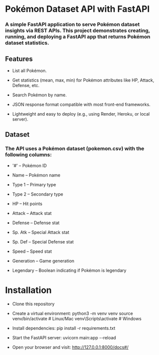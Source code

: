 # Pokémon Dataset API with FastAPI

### A simple FastAPI application to serve Pokémon dataset insights via REST APIs. This project demonstrates creating, running, and deploying a FastAPI app that returns Pokémon dataset statistics.

## Features

- List all Pokémon.

- Get statistics (mean, max, min) for Pokémon attributes like HP, Attack, Defense, etc.

- Search Pokémon by name.

- JSON response format compatible with most front-end frameworks.

- Lightweight and easy to deploy (e.g., using Render, Heroku, or local server).


## Dataset

### The API uses a Pokémon dataset (pokemon.csv) with the following columns:

- '#' – Pokémon ID

- Name – Pokémon name

- Type 1 – Primary type

- Type 2 – Secondary type

- HP – Hit points

- Attack – Attack stat

- Defense – Defense stat

- Sp. Atk – Special Attack stat

- Sp. Def – Special Defense stat

- Speed – Speed stat

- Generation – Game generation

- Legendary – Boolean indicating if Pokémon is legendary



# Installation

- Clone this repository

- Create a virtual environment:
python3 -m venv venv
source venv/bin/activate  # Linux/Mac
venv\Scripts\activate     # Windows

- Install dependencies:
pip install -r requirements.txt

- Start the FastAPI server:
uvicorn main:app --reload

- Open your browser and visit:
http://127.0.0.1:8000/docs#/



